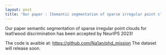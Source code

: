 ```yaml
---
layout: post
title: "Our paper : [Semantic segmentation of sparse irregular point clouds for leaf/wood discrimination] has been accepted by NeurIPS 2023!"
---
```


Our paper semantic segmentation of sparse irregular point clouds for leaf/wood discrimination has been accepted by NeurIPS 2023!

The code is avaible at: https://github.com/Na1an/phd_mission
The dataset will release soon.
